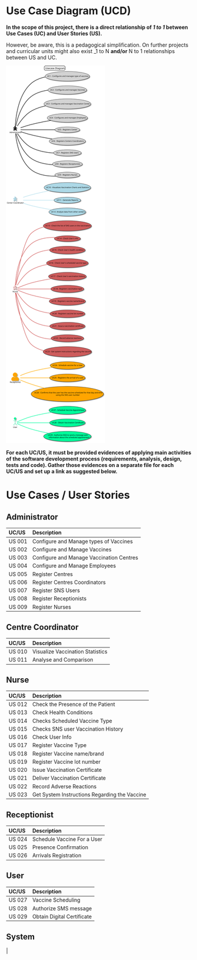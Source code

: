 # Use Case Diagram (UCD)

**In the scope of this project, there is a direct relationship of _1 to 1_ between Use Cases (UC) and User Stories (US).**

However, be aware, this is a pedagogical simplification. On further projects and curricular units might also exist _1 to N **and/or** N to 1 relationships between US and UC.
    

![Use Case Diagram](UCD.svg)


**For each UC/US, it must be provided evidences of applying main activities of the software development process (requirements, analysis, design, tests and code). Gather those evidences on a separate file for each UC/US and set up a link as suggested below.**

# Use Cases / User Stories

## Administrator
| UC/US  | Description                                |                   
|:-------|:-------------------------------------------|
| US 001 | Configure and Manage types of Vaccines     |
| US 002 | Configure and Manage Vaccines              |
| US 003 | Configure and Manage Vaccination Centres   |
| US 004 | Configure and Manage Employees             |
| US 005 | Register Centres               |
| US 006 | Register Centres Coordinators  |
| US 007 | Register SNS Users             |
| US 008 | Register Receptionists         |
| US 009 | Register Nurses                |


## Centre Coordinator
| UC/US  | Description                       |                   
|:-------|:----------------------------------|
| US 010 | Visualize Vaccination Statistics  |
| US 011 | Analyse and Comparison            |

## Nurse

| UC/US  | Description                                   |                   
|:-------|:----------------------------------------------|
| US 012 | Check the Presence of the Patient             |
| US 013 | Check Health Conditions                       |
| US 014 | Checks Scheduled Vaccine Type                 |
| US 015 | Checks SNS user Vaccination History           |
| US 016 | Check User Info                               |
| US 017 | Register Vaccine Type                         |
| US 018 | Register Vaccine name/brand                   |
| US 019 | Register Vaccine lot number                   |
| US 020 | Issue Vaccination Certificate                 |
| US 021 | Deliver Vaccination Certificate               |
| US 022 | Record Adverse Reactions                      |
| US 023 | Get System Instructions Regarding the Vaccine |

## Receptionist
| UC/US  | Description           |                   
|:-------|:----------------------|
| US 024 | Schedule Vaccine For a User                   |
| US 025 | Presence Confirmation |
| US 026 | Arrivals Registration |

## User
| UC/US  | Description                |                   
|:-------|:---------------------------|
| US 027 | Vaccine Scheduling         |
| US 028 | Authorize SMS message      | 
| US 029 | Obtain Digital Certificate |

## System
|

